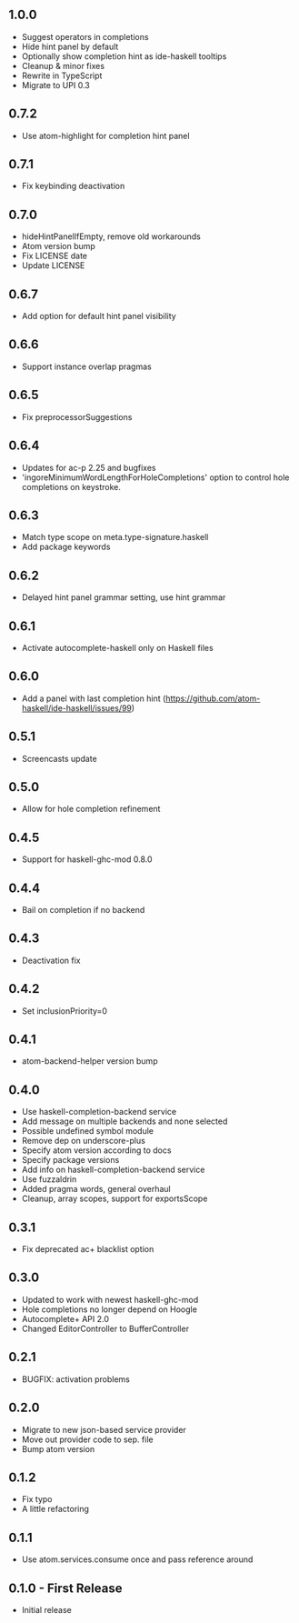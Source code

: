 ## 1.0.0
* Suggest operators in completions
* Hide hint panel by default
* Optionally show completion hint as ide-haskell tooltips
* Cleanup & minor fixes
* Rewrite in TypeScript
* Migrate to UPI 0.3

## 0.7.2
* Use atom-highlight for completion hint panel

## 0.7.1
* Fix keybinding deactivation

## 0.7.0
* hideHintPanelIfEmpty, remove old workarounds
* Atom version bump
* Fix LICENSE date
* Update LICENSE

## 0.6.7
* Add option for default hint panel visibility

## 0.6.6
* Support instance overlap pragmas

## 0.6.5
* Fix preprocessorSuggestions

## 0.6.4
* Updates for ac-p 2.25 and bugfixes
* 'ingoreMinimumWordLengthForHoleCompletions' option to control hole completions on keystroke.

## 0.6.3
* Match type scope on meta.type-signature.haskell
* Add package keywords

## 0.6.2
* Delayed hint panel grammar setting, use hint grammar

## 0.6.1
* Activate autocomplete-haskell only on Haskell files

## 0.6.0
* Add a panel with last completion hint (https://github.com/atom-haskell/ide-haskell/issues/99)

## 0.5.1
* Screencasts update

## 0.5.0
* Allow for hole completion refinement

## 0.4.5
* Support for haskell-ghc-mod 0.8.0

## 0.4.4
* Bail on completion if no backend

## 0.4.3
* Deactivation fix

## 0.4.2
* Set inclusionPriority=0

## 0.4.1
* atom-backend-helper version bump

## 0.4.0
* Use haskell-completion-backend service
* Add message on multiple backends and none selected
* Possible undefined symbol module
* Remove dep on underscore-plus
* Specify atom version according to docs
* Specify package versions
* Add info on haskell-completion-backend service
* Use fuzzaldrin
* Added pragma words, general overhaul
* Cleanup, array scopes, support for exportsScope

## 0.3.1
* Fix deprecated ac+ blacklist option

## 0.3.0
* Updated to work with newest haskell-ghc-mod
* Hole completions no longer depend on Hoogle
* Autocomplete+ API 2.0
* Changed EditorController to BufferController

## 0.2.1
* BUGFIX: activation problems

## 0.2.0
* Migrate to new json-based service provider
* Move out provider code to sep. file
* Bump atom version

## 0.1.2
* Fix typo
* A little refactoring

## 0.1.1
* Use atom.services.consume once and pass reference around

## 0.1.0 - First Release
* Initial release
